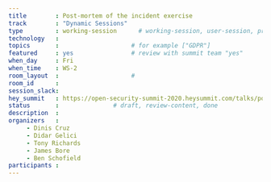 ```yaml
---
title        : Post-mortem of the incident exercise
track        : "Dynamic Sessions"
type         : working-session      # working-session, user-session, product-session
technology   :
topics       :                    # for example ["GDPR"]
featured     : yes                # review with summit team "yes"
when_day     : Fri
when_time    : WS-2
room_layout  :                    #
room_id      :
session_slack: 
hey_summit   : https://open-security-summit-2020.heysummit.com/talks/post-mortem-of-the-incident-exercise/
status       :               # draft, review-content, done
description  :
organizers   : 
     - Dinis Cruz 
     - Didar Gelici 
     - Tony Richards 
     - James Bore 
     - Ben Schofield
participants :
---
```



<!--(add intro)

## WHY

(...)

## What

(...)

## Outcomes

(...)

## References

(...)


## Previous-->

